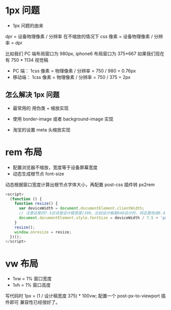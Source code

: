 # 1px 问题

- 1px 问题的由来

dpr = 设备物理像素 / 分辨率
在不缩放的情况下
css 像素 = 设备物理像素 / 分辨率 = dpr

比如我们 PC 端布局窗口为 980px, iphone6 布局窗口为 375\*667
如果我们现在有 750 \* 1134 视觉稿

- PC 端： 1css 像素 = 物理像素 / 分辨率 = 750 / 980 = 0.76px
- 移动端： 1css 像素 = 物理像素 / 分辨率 = 750 / 375 = 2px

## 怎么解决 1px 问题

- 最常用的
  用伪类 + 缩放实现

- 使用 border-image 或者 background-image 实现

- 淘宝的设置 meta 头缩放实现

# rem 布局

- 配置浏览器不缩放，宽度等于设备屏幕宽度
- 动态生成根节点 font-size

动态根据窗口宽度计算出根节点字体大小，再配置 post-css 插件转 px2rem

```javascript
<script>
  (function () {
    function resize() {
      var deviceWidth = document.documentElement.clientWidth;
      // 注意这里的7.5应该是设计稿宽度/100，比如设计稿是640设计的，则这里改成6.4方便计算
      document.documentElement.style.fontSize = deviceWidth / 7.5 + 'px';
    }
    resize();
    window.onresize = resize;
  })();
</script>
```

# vw 布局

- 1vw = 1% 窗口宽度
- 1vh = 1% 窗口高度

写代码时 1px = (1 / 设计稿宽度 375) \* 100vw;
配置一个 post-px-to-viewport 插件即可
兼容性已经很好了。
